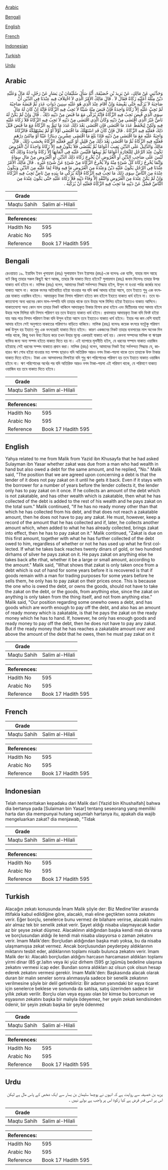 [Arabic](#arabic)

[Bengali](#bengali)

[English](#english)

[French](#french)

[Indonesian](#indonesian)

[Turkish](#turkish)

[Urdu](#urdu)

## Arabic


<div dir="rtl" lang="ar" style={{fontSize:'larger',backgroundColor:'#f8f9fa',padding:20}}>
وَحَدَّثَنِي عَنْ مَالِكٍ، عَنْ يَزِيدَ بْنِ خُصَيْفَةَ، أَنَّهُ سَأَلَ سُلَيْمَانَ بْنَ يَسَارٍ عَنْ رَجُلٍ، لَهُ مَالٌ وَعَلَيْهِ دَيْنٌ مِثْلُهُ أَعَلَيْهِ زَكَاةٌ فَقَالَ لاَ ‏.‏ قَالَ مَالِكٌ الأَمْرُ الَّذِي لاَ اخْتِلاَفَ فِيهِ عِنْدَنَا فِي الدَّيْنِ أَنَّ صَاحِبَهُ لاَ يُزَكِّيهِ حَتَّى يَقْبِضَهُ وَإِنْ أَقَامَ عِنْدَ الَّذِي هُوَ عَلَيْهِ سِنِينَ ذَوَاتِ عَدَدٍ ثُمَّ قَبَضَهُ صَاحِبُهُ لَمْ تَجِبْ عَلَيْهِ إِلاَّ زَكَاةٌ وَاحِدَةٌ فَإِنْ قَبَضَ مِنْهُ شَيْئًا لاَ تَجِبُ فِيهِ الزَّكَاةُ فَإِنَّهُ إِنْ كَانَ لَهُ مَالٌ سِوَى الَّذِي قُبِضَ تَجِبُ فِيهِ الزَّكَاةُ فَإِنَّهُ يُزَكَّى مَعَ مَا قَبَضَ مِنْ دَيْنِهِ ذَلِكَ ‏.‏ قَالَ وَإِنْ لَمْ يَكُنْ لَهُ نَاضٌّ غَيْرُ الَّذِي اقْتَضَى مِنْ دَيْنِهِ وَكَانَ الَّذِي اقْتَضَى مِنْ دَيْنِهِ لاَ تَجِبُ فِيهِ الزَّكَاةُ فَلاَ زَكَاةَ عَلَيْهِ فِيهِ وَلَكِنْ لِيَحْفَظْ عَدَدَ مَا اقْتَضَى فَإِنِ اقْتَضَى بَعْدَ ذَلِكَ عَدَدَ مَا تَتِمُّ بِهِ الزَّكَاةُ مَعَ مَا قَبَضَ قَبْلَ ذَلِكَ فَعَلَيْهِ فِيهِ الزَّكَاةُ ‏.‏ قَالَ فَإِنْ كَانَ قَدِ اسْتَهْلَكَ مَا اقْتَضَى أَوَّلاً أَوْ لَمْ يَسْتَهْلِكْهُ فَالزَّكَاةُ وَاجِبَةٌ عَلَيْهِ مَعَ مَا اقْتَضَى مِنْ دَيْنِهِ فَإِذَا بَلَغَ مَا اقْتَضَى عِشْرِينَ دِينَارًا عَيْنًا أَوْ مِائَتَىْ دِرْهَمٍ فَعَلَيْهِ فِيهِ الزَّكَاةُ ثُمَّ مَا اقْتَضَى بَعْدَ ذَلِكَ مِنْ قَلِيلٍ أَوْ كَثِيرٍ فَعَلَيْهِ الزَّكَاةُ بِحَسَبِ ذَلِكَ ‏.‏ قَالَ مَالِكٌ وَالدَّلِيلُ عَلَى الدَّيْنِ يَغِيبُ أَعْوَامًا ثُمَّ يُقْتَضَى فَلاَ يَكُونُ فِيهِ إِلاَّ زَكَاةٌ وَاحِدَةٌ أَنَّ الْعُرُوضَ تَكُونُ عِنْدَ الرَّجُلِ لِلتِّجَارَةِ أَعْوَامًا ثُمَّ يَبِيعُهَا فَلَيْسَ عَلَيْهِ فِي أَثْمَانِهَا إِلاَّ زَكَاةٌ وَاحِدَةٌ وَذَلِكَ أَنَّهُ لَيْسَ عَلَى صَاحِبِ الدَّيْنِ أَوِ الْعُرُوضِ أَنْ يُخْرِجَ زَكَاةَ ذَلِكَ الدَّيْنِ أَوِ الْعُرُوضِ مِنْ مَالٍ سِوَاهُ وَإِنَّمَا يُخْرِجُ زَكَاةَ كُلِّ شَىْءٍ مِنْهُ وَلاَ يُخْرِجُ الزَّكَاةَ مِنْ شَىْءٍ عَنْ شَىْءٍ غَيْرِهِ ‏.‏ قَالَ مَالِكٌ الأَمْرُ عِنْدَنَا فِي الرَّجُلِ يَكُونُ عَلَيْهِ دَيْنٌ وَعِنْدَهُ مِنَ الْعُرُوضِ مَا فِيهِ وَفَاءٌ لِمَا عَلَيْهِ مِنَ الدَّيْنِ وَيَكُونُ عِنْدَهُ مِنَ النَّاضِّ سِوَى ذَلِكَ مَا تَجِبُ فِيهِ الزَّكَاةُ فَإِنَّهُ يُزَكِّي مَا بِيَدِهِ مِنْ نَاضٍّ تَجِبُ فِيهِ الزَّكَاةُ وَإِنْ لَمْ يَكُنْ عِنْدَهُ مِنَ الْعُرُوضِ وَالنَّقْدِ إِلاَّ وَفَاءُ دَيْنِهِ فَلاَ زَكَاةَ عَلَيْهِ حَتَّى يَكُونَ عِنْدَهُ مِنَ النَّاضِّ فَضْلٌ عَنْ دَيْنِهِ مَا تَجِبُ فِيهِ الزَّكَاةُ فَعَلَيْهِ أَنْ يُزَكِّيَهُ ‏.‏
</div>
<div style={{backgroundColor:'#f8f9fa',padding:20, marginBottom: 10}}><table> <thead> <tr> <th>Grade</th> <th></th> </tr> </thead> <tbody> <tr><td>Maqtu Sahih</td><td>Salim al-Hilali</td></tr></tbody></table><table> <thead> <tr> <th>References:</th> <th></th> </tr> </thead> <tbody><tr><td>Hadith No</td><td>595</td></tr><tr><td>Arabic No</td><td>595</td></tr><tr><td>Reference</td><td>Book 17 Hadith 595</td></tr></tbody></table></div>

## Bengali


<div dir="ltr" lang="bn" style={{fontSize:'larger',backgroundColor:'#f8f9fa',padding:20}}>
রেওয়ায়ত ১৯. ইয়াযিদ ইবন খুসায়ফা (রহঃ) সুলায়মান ইবন ইয়াসার (রহঃ)-কে বলেনঃ এক ব্যক্তি, যাহার মাল আছে বটে কিন্তু তাহার সকল কিছুই ঋণে আবদ্ধ, তাহার কি যাকাত দিতে হইবে? সুলায়মান (রহঃ) জবাব দিলেনঃ তাহার উপর যাকাত ধার্য হইবে না। মালিক (রহঃ) বলেন, আমাদের নিকট সর্বসম্মত সিদ্ধান্ত হইল, উসুল না হওয়া পর্যন্ত কর্জের মধ্যে যাকাত আসে না। কয়েক বৎসর অতিবাহিত হইয়া যাওয়ার পর যদি কর্জ আদায় হইয়া আসে, তবে ইহাতে শুধু এক বৎসরের যাকাত ওয়াজিব হইবে। আদায়কৃত টাকা নিসাব পরিমাণ হইতে কম হইলে ইহাতে যাকাত ধার্য হইবে না। তবে যাকাতযোগ্য অন্য ধরনের কোন মাল-সম্পত্তি যদি তাহার থাকে তবে উহার সঙ্গে মিলিত হইয়া ইহাতেও যাকাত আসিবে। যাকাতযোগ্য অন্য কোন মাল তাহার নিকট থাকিলে আদায়কৃত টাকার হিসাব রাখা হইবে এবং দ্বিতীয়বার যাহা আদায় হইবে উহার সঙ্গে মিলিয়া যদি নিসাব পরিমাণ হয় তবে উহাতে যাকাত ধার্য হইবে। প্রথমবারে আদায়কৃত টাকা যদি বিনষ্ট হইয়া যায় আর পরে নিসাব পরিমাণ টাকা যদি উসুল হইয়া আসে তবে ইহাতেও যাকাত ধার্য হইবে। ইহার পর কম বেশি যাহাই আদায় হইবে সেই অনুপাতে যাকাতের পরিমাণও বাড়িতে থাকিবে। মালিক (রহঃ) বলেনঃ কয়েক বৎসরে যতটুকু পরিমাণ কর্জ উসুল হয় ইহাতে শুধু এক বৎসরেরই যাকাত দিতে হইবে। কারণ একজনের নিকট তাহার ব্যবসায়ের মাল অনেক দিন পর্যন্ত থাকে, কিন্তু যখন উহা বিক্রয় করে তখন উহার মূল্যে একবারই যাকাত ধার্য হয়। কেননা সম্পদের মালিক বা ঋণগ্রস্ত ব্যক্তির জন্য অন্য সম্পদ হইতে যাকাত দিতে হয় না। এই ব্যাপারে মূলনীতি হইল, যে ধরনের সম্পদে যাকাত ওয়াজিব হইয়াছে সেই ধরনের সম্পদ যাকাতে প্রদান করা। মালিক (রহঃ) বলেন, আমাদের নিকট ইহা সর্বসম্মত সিদ্ধান্ত যে, কাহারও ঋণ শোধ হইয়া যাওয়ার মত সম্পদ ছাড়াও যদি অতিরিক্ত আরও নগদ টাকা-পয়সা থাকে তবে তাহাকে উক্ত টাকার যাকাত দিতে হইবে। টাকা এবং আসবাবপত্র মিলাইয়া যদি শুধু ঋণ পরিশোধের পরিমাণ হয় তবে ইহাতে যাকাত ওয়াজিব হইবে না। ঋণ পরিশোধের অর্থের পর যদি অতিরিক্ত আরও নগদ টাকা-পয়সা এই পরিমাণ থাকে, যে পরিমাণে যাকাত ওয়াজিব হয় তবে যাকাত দিতে হইবে।
</div>
<div style={{backgroundColor:'#f8f9fa',padding:20, marginBottom: 10}}><table> <thead> <tr> <th>Grade</th> <th></th> </tr> </thead> <tbody> <tr><td>Maqtu Sahih</td><td>Salim al-Hilali</td></tr></tbody></table><table> <thead> <tr> <th>References:</th> <th></th> </tr> </thead> <tbody><tr><td>Hadith No</td><td>595</td></tr><tr><td>Arabic No</td><td>595</td></tr><tr><td>Reference</td><td>Book 17 Hadith 595</td></tr></tbody></table></div>

## English


<div dir="ltr" lang="en" style={{fontSize:'larger',backgroundColor:'#f8f9fa',padding:20}}>
Yahya related to me from Malik from Yazid ibn Khusayfa that he had asked Sulayman ibn Yasar whether zakat was due from a man who had wealth in hand but also owed a debt for the same amount, and he replied, "No." Malik said, "The position that we are agreed upon concerning a debt is that the lender of it does not pay zakat on it until he gets it back. Even if it stays with the borrower for a number of years before the lender collects it, the lender only has to pay zakat on it once. If he collects an amount of the debt which is not zakatable, and has other wealth which is zakatable, then what he has collected of the debt is added to the rest of his wealth and he pays zakat on the total sum." Malik continued, "If he has no ready money other than that which he has collected from his debt, and that does not reach a zakatable amount, then he does not have to pay any zakat. He must, however, keep a record of the amount that he has collected and if, later, he collects another amount which, when added to what he has already collected, brings zakat into effect, then he has to pay zakat on it." Malik continued, "Zakat is due on this first amount, together with what he has further collected of the debt owed to him, regardless of whether or not he has used up what he first collected. If what he takes back reaches twenty dinars of gold, or two hundred dirhams of silver he pays zakat on it. He pays zakat on anything else he takes back afte rthat, whether it be a large or small amount, according to the amount." Malik said, "What shows that zakat is only taken once from a debt which is out of hand for some years before it is recovered is that if goods remain with a man for trading purposes for some years before he sells them, he only has to pay zakat on their prices once. This is because the one who is owed the debt, or owns the goods, should not have to take the zakat on the debt, or the goods, from anything else, since the zakat on anything is only taken from the thing itself, and not from anything else." Malik said, "Our position regarding some onewho owes a debt, and has goods which are worth enough to pay off the debt, and also has an amount of ready money which is zakatable, is that he pays the zakat on the ready money which he has to hand. If, however, he only has enough goods and ready money to pay off the debt, then he does not have to pay any zakat. But if the ready money that he has reaches a zakatable amount over and above the amount of the debt that he owes, then he must pay zakat on it
</div>
<div style={{backgroundColor:'#f8f9fa',padding:20, marginBottom: 10}}><table> <thead> <tr> <th>Grade</th> <th></th> </tr> </thead> <tbody> <tr><td>Maqtu Sahih</td><td>Salim al-Hilali</td></tr></tbody></table><table> <thead> <tr> <th>References:</th> <th></th> </tr> </thead> <tbody><tr><td>Hadith No</td><td>595</td></tr><tr><td>Arabic No</td><td>595</td></tr><tr><td>Reference</td><td>Book 17 Hadith 595</td></tr></tbody></table></div>

## French


<div dir="ltr" lang="fr" style={{fontSize:'larger',backgroundColor:'#f8f9fa',padding:20}}>

</div>
<div style={{backgroundColor:'#f8f9fa',padding:20, marginBottom: 10}}><table> <thead> <tr> <th>Grade</th> <th></th> </tr> </thead> <tbody> <tr><td>Maqtu Sahih</td><td>Salim al-Hilali</td></tr></tbody></table><table> <thead> <tr> <th>References:</th> <th></th> </tr> </thead> <tbody><tr><td>Hadith No</td><td>595</td></tr><tr><td>Arabic No</td><td>595</td></tr><tr><td>Reference</td><td>Book 17 Hadith 595</td></tr></tbody></table></div>

## Indonesian


<div dir="ltr" lang="id" style={{fontSize:'larger',backgroundColor:'#f8f9fa',padding:20}}>
Telah menceritakan kepadaku dari Malik dari [Yazid bin Khushaifah] bahwa dia bertanya pada [Sulaiman bin Yasar] tentang seseorang yang memiliki harta dan dia mempunyai hutang sejumlah hartanya itu, apakah dia wajib mengeluarkan zakat? dia menjawab, "Tidak
</div>
<div style={{backgroundColor:'#f8f9fa',padding:20, marginBottom: 10}}><table> <thead> <tr> <th>Grade</th> <th></th> </tr> </thead> <tbody> <tr><td>Maqtu Sahih</td><td>Salim al-Hilali</td></tr></tbody></table><table> <thead> <tr> <th>References:</th> <th></th> </tr> </thead> <tbody><tr><td>Hadith No</td><td>595</td></tr><tr><td>Arabic No</td><td>595</td></tr><tr><td>Reference</td><td>Book 17 Hadith 595</td></tr></tbody></table></div>

## Turkish


<div dir="ltr" lang="tr" style={{fontSize:'larger',backgroundColor:'#f8f9fa',padding:20}}>
Alacağın zekatı konusunda İmam Malik şöyle der: Biz Medine'liler arasında ittifakla kabul edildiğine göre, alacaklı, malı eline geçtikten sonra zekatını verir. Eğer borçlu, senelerce bunu vermez de bilahare verirse, alacaklı malını alır almaz tek bir senelik zekat verir. Şayet aldığı nisaba ulaşmayacak kadar az bir şeyse zekat düşmez. Alacaklının aldığından başka kendi malı da varsa ve borçlusundan aldığı ile kendi malı nisaba ulaşıyorsa o zaman zekatını verir. îmam Malik'den: Borçludan aldığından başka matı yoksa, bu da nisaba ulaşmamışsa zekat vermez. Ancak borçlusundan peyderpey aldıklarının miktarını tesbit eder, aldıklarının toplamı nisabı bulunca zekatını verir. îmam Malik der ki: Alacaklı borçludan aldığını harcasın harcamasın aldıkları toplamı yirmi dinar (85 gr.)altın veya iki yüz dirhem (595 gr.)gümüş bedeline ulaşırsa zekatını vermesi icap eder. Bundan sonra aldıkları az olsun çok olsun hesap ederek zekatını vermesi gerekir. îmam Malik'den: Başkasında alacak olarak duran bir malın seneler sonra alınmasıyla sadece bir senelik zekatının verilmesine şöyle bir delil getirebiliriz: Bir adamın yanındaki bir eşya ticaret için senelerce beklese ve sonunda da satılsa, satış üzerinden sadece bir yıllık zekatı verilir. Borçlu olan veya eşyası olan bir kimse bu borcunun ve eşyasının zekatını başka bir malıyla ödeyemez, her şeyin zekatı kendisinden ödenir, bir şeyin zekatı başka bir şeyle ödenmez
</div>
<div style={{backgroundColor:'#f8f9fa',padding:20, marginBottom: 10}}><table> <thead> <tr> <th>Grade</th> <th></th> </tr> </thead> <tbody> <tr><td>Maqtu Sahih</td><td>Salim al-Hilali</td></tr></tbody></table><table> <thead> <tr> <th>References:</th> <th></th> </tr> </thead> <tbody><tr><td>Hadith No</td><td>595</td></tr><tr><td>Arabic No</td><td>595</td></tr><tr><td>Reference</td><td>Book 17 Hadith 595</td></tr></tbody></table></div>

## Urdu


<div dir="rtl" lang="ur" style={{fontSize:'larger',backgroundColor:'#f8f9fa',padding:20}}>
یزید بن خصیفہ سے روایت ہے کہ انہوں نے پوچھا سلیمان بن یسار سے ایک شخص کے پاس مال ہے لیکن اس پر اسی قدر قرض ہے کیا زکوة اس پر واجب ہے بولے نہیں ۔
</div>
<div style={{backgroundColor:'#f8f9fa',padding:20, marginBottom: 10}}><table> <thead> <tr> <th>Grade</th> <th></th> </tr> </thead> <tbody> <tr><td>Maqtu Sahih</td><td>Salim al-Hilali</td></tr></tbody></table><table> <thead> <tr> <th>References:</th> <th></th> </tr> </thead> <tbody><tr><td>Hadith No</td><td>595</td></tr><tr><td>Arabic No</td><td>595</td></tr><tr><td>Reference</td><td>Book 17 Hadith 595</td></tr></tbody></table></div>